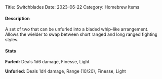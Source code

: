 Title: Switchblades
Date: 2023-06-22
Category: Homebrew Items

#### Description
A set of two that can be unfurled into a bladed whip-like arrangement. Allows the wielder to swap between short ranged and long ranged fighting styles.

#### Stats
**Furled:** Deals 1d6 damage, Finesse, Light

**Unfurled:** Deals 1d4 damage, Range (10/20), Finesse, Light